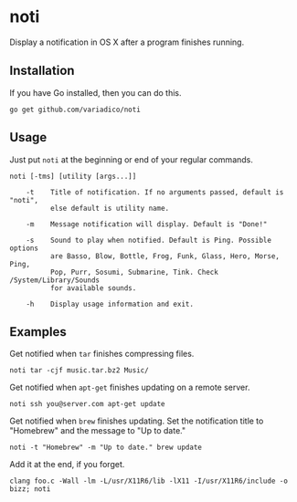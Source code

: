 # noti
Display a notification in OS X after a program finishes running.

## Installation
If you have Go installed, then you can do this.
````
go get github.com/variadico/noti
````

## Usage
Just put `noti` at the beginning or end of your regular commands.
````
noti [-tms] [utility [args...]]

    -t    Title of notification. If no arguments passed, default is "noti",
          else default is utility name.

    -m    Message notification will display. Default is "Done!"

    -s    Sound to play when notified. Default is Ping. Possible options
          are Basso, Blow, Bottle, Frog, Funk, Glass, Hero, Morse, Ping,
          Pop, Purr, Sosumi, Submarine, Tink. Check /System/Library/Sounds
          for available sounds.

    -h    Display usage information and exit.
````

## Examples
Get notified when `tar` finishes compressing files.
````
noti tar -cjf music.tar.bz2 Music/
````

Get notified when `apt-get` finishes updating on a remote server.
````
noti ssh you@server.com apt-get update
````

Get notified when `brew` finishes updating. Set the notification title to
"Homebrew" and the message to "Up to date."
````
noti -t "Homebrew" -m "Up to date." brew update
````

Add it at the end, if you forget.
````
clang foo.c -Wall -lm -L/usr/X11R6/lib -lX11 -I/usr/X11R6/include -o bizz; noti
````
